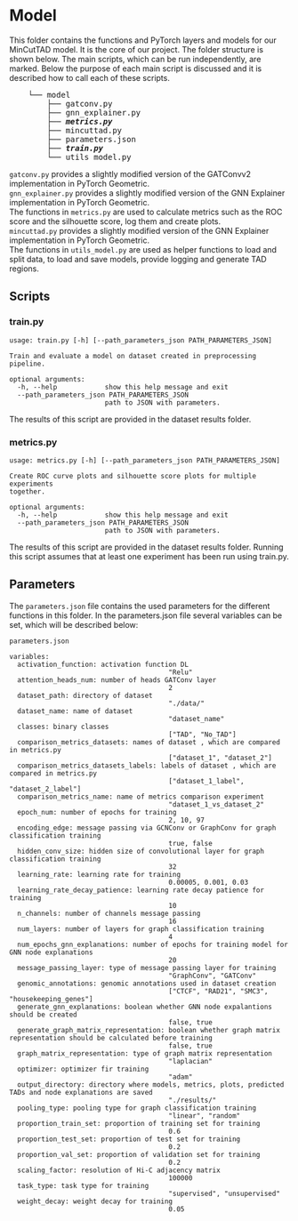 # Model

This folder contains the functions and PyTorch layers and models for our MinCutTAD model. It is the core of our project.
The folder structure is shown below. The main scripts, which can be run independently, are marked. Below the purpose of each main script is discussed and it is described how to call each of these scripts.

<pre>
    └── model
        ├── gatconv.py
        ├── gnn_explainer.py
        ├── <b><em>metrics.py</em></b>
        ├── mincuttad.py
        ├── parameters.json
        ├── <b><em>train.py</em></b>
        └── utils_model.py
</pre>

```gatconv.py``` provides a slightly modified version of the GATConvv2 implementation in  PyTorch Geometric.<br>
```gnn_explainer.py``` provides a slightly modified version of the GNN Explainer implementation in  PyTorch Geometric.<br>
The functions in ```metrics.py``` are used to calculate metrics such as the ROC score and the silhouette score, log them and create plots.<br>
```mincuttad.py``` provides a slightly modified version of the GNN Explainer implementation in  PyTorch Geometric.<br>
The functions in ```utils_model.py``` are used as helper functions to load and split data, to load and save models, provide logging and generate TAD regions.<br>

## Scripts

### train.py

```
usage: train.py [-h] [--path_parameters_json PATH_PARAMETERS_JSON]

Train and evaluate a model on dataset created in preprocessing pipeline.

optional arguments:
  -h, --help            show this help message and exit
  --path_parameters_json PATH_PARAMETERS_JSON
                        path to JSON with parameters.

```

The results of this script are provided in the dataset results folder.

### metrics.py

```
usage: metrics.py [-h] [--path_parameters_json PATH_PARAMETERS_JSON]

Create ROC curve plots and silhouette score plots for multiple experiments
together.

optional arguments:
  -h, --help            show this help message and exit
  --path_parameters_json PATH_PARAMETERS_JSON
                        path to JSON with parameters.
```

The results of this script are provided in the dataset results folder. Running this script assumes that at least one experiment has been run using train.py.

## Parameters

The ```parameters.json``` file contains the used parameters for the different functions in this folder.  In the parameters.json file several variables can be set, which will be described below:

```
parameters.json

variables:
  activation_function: activation function DL
                                        "Relu"
  attention_heads_num: number of heads GATConv layer
                                        2
  dataset_path: directory of dataset
                                        "./data/"
  dataset_name: name of dataset
                                        "dataset_name"
  classes: binary classes
                                        ["TAD", "No_TAD"]
  comparison_metrics_datasets: names of dataset , which are compared in metrics.py
                                        ["dataset_1", "dataset_2"]
  comparison_metrics_datasets_labels: labels of dataset , which are compared in metrics.py
                                        ["dataset_1_label", "dataset_2_label"]
  comparison_metrics_name: name of metrics comparison experiment              
                                        "dataset_1_vs_dataset_2"
  epoch_num: number of epochs for training                
                                        2, 10, 97
  encoding_edge: message passing via GCNConv or GraphConv for graph classification training   
                                        true, false
  hidden_conv_size: hidden size of convolutional layer for graph classification training
                                        32
  learning_rate: learning rate for training 
                                        0.00005, 0.001, 0.03
  learning_rate_decay_patience: learning rate decay patience for training 
                                        10
  n_channels: number of channels message passing
                                        16
  num_layers: number of layers for graph classification training   
                                        4
  num_epochs_gnn_explanations: number of epochs for training model for GNN node explanations
                                        20
  message_passing_layer: type of message passing layer for training
                                        "GraphConv", "GATConv"
  genomic_annotations: genomic annotations used in dataset creation
                                        ["CTCF", "RAD21", "SMC3", "housekeeping_genes"]
  generate_gnn_explanations: boolean whether GNN node expalantions should be created
                                        false, true
  generate_graph_matrix_representation: boolean whether graph matrix representation should be calculated before training
                                        false, true
  graph_matrix_representation: type of graph matrix representation
                                        "laplacian"
  optimizer: optimizer fir training
                                        "adam"
  output_directory: directory where models, metrics, plots, predicted TADs and node explanations are saved
                                        "./results/"
  pooling_type: pooling type for graph classification training   
                                        "linear", "random"
  proportion_train_set: proportion of training set for training
                                        0.6
  proportion_test_set: proportion of test set for training
                                        0.2
  proportion_val_set: proportion of validation set for training
                                        0.2
  scaling_factor: resolution of Hi-C adjacency matrix
                                        100000
  task_type: task type for training
                                        "supervised", "unsupervised"
  weight_decay: weight decay for training
                                        0.05
```
